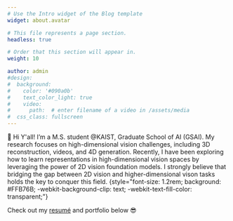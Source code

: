 ```yaml
---
# Use the Intro widget of the Blog template
widget: about.avatar

# This file represents a page section.
headless: true

# Order that this section will appear in.
weight: 10

author: admin
#design:
#  background:
#    color: '#090a0b'
#    text_color_light: true
#    video:
#      path:  # enter filename of a video in /assets/media
#  css_class: fullscreen
---
```


👋 Hi Y'all! I’m a M.S. student @KAIST, Graduate School of AI (GSAI). My research focuses on high-dimensional vision challenges, including 3D reconstruction, videos, and 4D generation. Recently, I have been exploring how to learn representations in high-dimensional vision spaces by leveraging the power of 2D vision foundation models. I strongly believe that bridging the gap between 2D vision and higher-dimensional vison tasks holds the key to conquer this field.
{style="font-size: 1.2rem; background: #FFB76B; -webkit-background-clip: text; -webkit-text-fill-color: transparent;"}

Check out my [resumé](/about/) and portfolio below 😎
